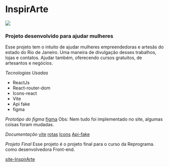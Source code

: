 # InspirArte

![](https://inspirarte.netlify.app/assets/logoArt.212c13cc.png)

### Projeto desenvolvido para ajudar mulheres

Esse projeto tem o intuito de ajudar mulheres empreendedoras e artesãs
do estado do Rio de Janeiro. Uma maneira de divulgação desses trabalhos,
lojas e contatos. 
Ajudar também, oferecendo cursos gratuitos, de artesantos e negócios. 

*Tecnologias Usadas*
* ReactJs 
* React-router-dom
* Icons-react
* Vite
* Api fake
* figma

*Prototipo do figma*
[figma](https://www.figma.com/file/7Z4Pil7NFahj2S4GocCXnk/Untitled?node-id=0%3A1)
Obs: Nem tudo foi implementado no site, algumas coisas foram mudadas.

*Documentação*
[vite](https://vitejs.dev/guide/)
[rotas](https://reactrouter.com/)
[Icons](https://react-icons.github.io/react-icons/)
[Api-fake](https://my-json-server.typicode.com/)

*Projeto Final*
Esse projeto é o projeto final para o curso da Reprograma.
como desenvolvedora Front-end. 

[site-InspirArte](https://inspirarte.netlify.app/)



